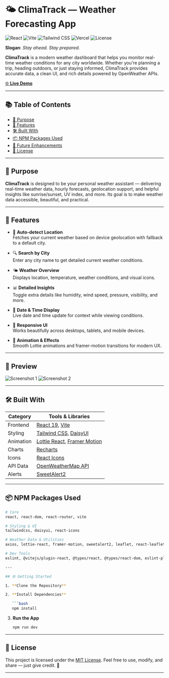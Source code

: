 # 🌤️ ClimaTrack — Weather Forecasting App

![React](https://img.shields.io/badge/React-19-61DAFB?logo=react\&logoColor=white)
![Vite](https://img.shields.io/badge/Vite-6.3-646CFF?logo=vite\&logoColor=white)
![Tailwind CSS](https://img.shields.io/badge/TailwindCSS-4.1-06B6D4?logo=tailwindcss\&logoColor=white)
![Vercel](https://img.shields.io/badge/Vercel-Backend-000000?logo=vercel\&logoColor=white)
![License](https://img.shields.io/badge/License-MIT-green)


**Slogan**: _Stay ahead. Stay prepared._

**ClimaTrack** is a modern weather dashboard that helps you monitor real-time weather conditions for any city worldwide. Whether you're planning a trip, heading outdoors, or just staying informed, ClimaTrack provides accurate data, a clean UI, and rich details powered by OpenWeather APIs.

[🌐 **Live Demo**](https://climatrack-xone.vercel.app)

---

## 📚 Table of Contents

- [🎯 Purpose](#-purpose)
- [🚀 Features](#-features)
- [🛠️ Built With](#-built-with)
- [📦 NPM Packages Used](#-npm-packages-used)
- [🚀 Future Enhancements](#-future-enhancements)
- [📄 License](#-license)

---

## 🎯 Purpose

**ClimaTrack** is designed to be your personal weather assistant — delivering real-time weather data, hourly forecasts, geolocation support, and helpful insights like sunrise/sunset, UV index, and more. Its goal is to make weather data accessible, beautiful, and practical.

---

## 🚀 Features

- 📍 **Auto-detect Location**  
  Fetches your current weather based on device geolocation with fallback to a default city.

- 🔍 **Search by City**  
  Enter any city name to get detailed current weather conditions.

- 🌤️ **Weather Overview**  
  Displays location, temperature, weather conditions, and visual icons.

- 📊 **Detailed Insights**  
  Toggle extra details like humidity, wind speed, pressure, visibility, and more.

- 📅 **Date & Time Display**  
  Live date and time update for context while viewing conditions.

- 📱 **Responsive UI**  
  Works beautifully across desktops, tablets, and mobile devices.

- 💫 **Animation & Effects**  
  Smooth Lottie animations and framer-motion transitions for modern UX.

---


## 📸 Preview

![Screenshot 1](https://i.ibb.co/gbnKjzN6/image.png)
![Screenshot 2](https://i.ibb.co/GvVfwJQw/image.png)

---


## 🛠️ Built With

| Category       | Tools & Libraries                                                                  |
|----------------|--------------------------------------------------------------------------------------|
| Frontend       | [React 19](https://react.dev/), [Vite](https://vitejs.dev/)                         |
| Styling        | [Tailwind CSS](https://tailwindcss.com/), [DaisyUI](https://daisyui.com/)           |
| Animation      | [Lottie React](https://www.npmjs.com/package/lottie-react), [Framer Motion](https://www.framer.com/motion/) |
| Charts         | [Recharts](https://recharts.org/)                                                   |
| Icons          | [React Icons](https://react-icons.github.io/)                                       |
| API Data       | [OpenWeatherMap API](https://openweathermap.org/api)                                |
| Alerts         | [SweetAlert2](https://sweetalert2.github.io/)                                       |

---

## 📦 NPM Packages Used

```bash
# Core
react, react-dom, react-router, vite

# Styling & UI
tailwindcss, daisyui, react-icons

# Weather Data & Utilities
axios, lottie-react, framer-motion, sweetalert2, leaflet, react-leaflet, recharts

# Dev Tools
eslint, @vitejs/plugin-react, @types/react, @types/react-dom, eslint-plugin-react-hooks, eslint-plugin-react-refresh

---

## ⚙️ Getting Started

1. **Clone the Repository**

2. **Install Dependencies**

   ```bash
   npm install
   ```

3. **Run the App**

   ```bash
   npm run dev
   ```

---

## 📄 License

This project is licensed under the [MIT License](LICENSE).
Feel free to use, modify, and share — just give credit. 📘

---